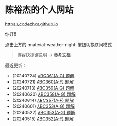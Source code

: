 # 陈裕杰的个人网站

<https://codezhxs.github.io>

你好!!

点击上方的 :material-weather-night: 按钮切换夜间模式

> 博客快捷键说明 -> [参考文档](https://squidfunk.github.io/mkdocs-material/setup/setting-up-navigation/#keyboard-shortcuts-mkdocsyml)

最近更新：

- (20240724) [ABC361(A-G) 题解](./algorithm/AtCoder/abc361.md)
- (20240721) [ABC360(A-F) 题解](./algorithm/AtCoder/abc360.md)
- (20240713) [ABC359(A-G) 题解](./algorithm/AtCoder/abc359.md)
- (20240620) [ABC358(A-G) 题解](./algorithm/AtCoder/abc358.md)
- (20240614) [ABC357(A-F) 题解](./algorithm/AtCoder/abc357.md)
- (20240601) [ABC353(A-G) 题解](./algorithm/AtCoder/abc353.md)
- (20240522) [ABC353(A-G) 题解](./algorithm/AtCoder/abc353.md)
- (20240515) [ABC352(A-F) 题解](./algorithm/AtCoder/abc352.md)



